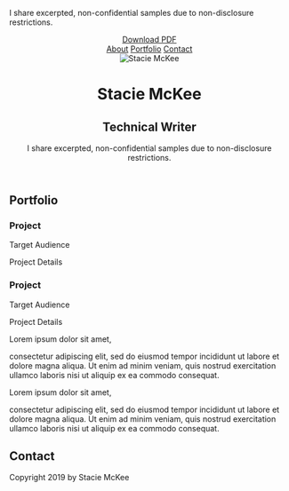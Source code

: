 I share excerpted, non-confidential samples due to non-disclosure restrictions.
<!DOCTYPE html>
<html lang="en">
<head>
<!---Kit Code for Icon Fonts--->
    <script src="https://kit.fontawesome.com/9ccd11bee7.js"></script>
    <meta charset="UTF-8">
    <meta name="viewport" content="width=device-width, initial-scale=1.0">
    <title>Stacie McKee | Portfolio</title>
    <link href="https://fonts.googleapis.com/css?family=Roboto|Roboto+Slab:400,700&display=swap" rel="stylesheet">
    <link rel="stylesheet" href="css/styles/styles.css">
<!-- mobile specific metas -->
	<meta name="viewport" content="width=device-width, initial-scale=1, maximum-scale=1">
</head>
<body>
<!--  // Intro -->
  <header id="about">
    <a href="resume.pdf" class="btn download">Download PDF</a>
    <nav>
      <a href="#about">About</a>
      <a href="#portfolio">Portfolio</a>
      <a href="#contact">Contact</a>
    </nav>
    <div class="content-wrap">
      <img class="profile-image col-narrow" src="images/moi.jpeg" alt="Stacie McKee">
      <div class="col-wide">
        <h1>Stacie McKee</h1>
        <h2>Technical Writer</h2>
        <p>I share excerpted, non-confidential samples due to non-disclosure restrictions. 
		</p>
      </div>
    </div>
  </header>

  <main>
<!-- // Portfolio -->
    <section id="portfolio" class="portfolio">
      <div class="content-wrap">
        <h2>Portfolio</h2>
        <div class="col-narrow">
          <h3>Project</h3>
            <p class="uppercase">Target Audience</p>
            <p class="uppercase">Project Details</p>
          <h3>Project</h3>
            <p class="uppercase">Target Audience</p>
            <p class="uppercase">Project Details</p>
        </div>
        <div class="col-wide project-description">
          <p>Lorem ipsum dolor sit amet,</p>
          <p> consectetur adipiscing elit, sed do eiusmod tempor incididunt ut labore et dolore magna aliqua. Ut enim ad minim veniam, quis nostrud exercitation ullamco laboris nisi ut aliquip ex ea commodo consequat.<p>
        </div>
        <div class="col-wide project-description">
          <p>Lorem ipsum dolor sit amet,</p>
          <p> consectetur adipiscing elit, sed do eiusmod tempor incididunt ut labore et dolore magna aliqua. Ut enim ad minim veniam, quis nostrud exercitation ullamco laboris nisi ut aliquip ex ea commodo consequat.<p>
        </div>
      </div>
    </section>
  </main>
<!-- // Footer and Contact Info -->
  <footer id="contact" class="footer">
    <div class="content-wrap">
      <h2>Contact</h2>
        <div class="contact-info">
          <a href="mailto:stacie.mckee@gmail.com"><i class="fas fa-envelope"></i></a>
          <a href="#" target="https://www.linkedin.com/in/stacie-mckee-5338154a/"><i class="fab fa-linkedin"></i></a>
        </div>
        <p>Copyright 2019 by Stacie McKee</p>
    </div>
  </footer>
</body>
</html>

